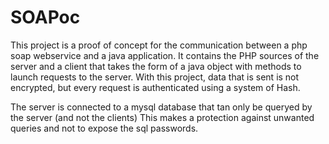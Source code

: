 # SOAPoc
This project is a proof of concept for the communication between a php soap webservice and a java application.
It contains the PHP sources of the server and a client that takes the form of a java object with methods to launch requests to the server.
With this project, data that is sent is not encrypted, but every request is authenticated using a system of Hash.

The server is connected to a mysql database that tan only be queryed by the server (and not the clients)
This makes a protection against unwanted queries and not to expose the sql passwords.
